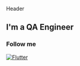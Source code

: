   Header

  ## I'm a QA Engineer

  ### Follow me
[![Flutter](https://img.shields.io/badge/Linkedin-0e76a8?style=flat-square&logo=linkedin)](https://www.linkedin.com/in/viachaslau-sakkhar/)
